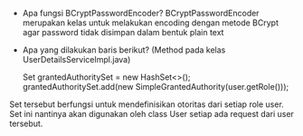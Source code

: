 - Apa fungsi BCryptPasswordEncoder?
    BCryptPasswordEncoder merupakan kelas untuk melakukan encoding dengan metode BCrypt agar password tidak disimpan dalam bentuk plain text

- Apa yang dilakukan baris berikut? (Method pada kelas
UserDetailsServiceImpl.java)

    Set<GrantedAuthority> grantedAuthoritySet = new HashSet<>();
    grantedAuthoritySet.add(new SimpleGrantedAuthority(user.getRole()));

Set tersebut berfungsi untuk mendefinisikan otoritas dari setiap role user. Set ini nantinya akan digunakan oleh class User setiap ada request dari user tersebut.
    
